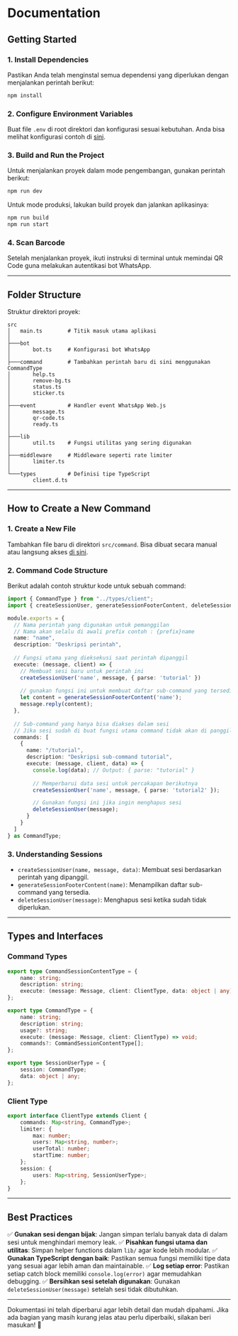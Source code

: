 # Documentation

## Getting Started

### 1. Install Dependencies
Pastikan Anda telah menginstal semua dependensi yang diperlukan dengan menjalankan perintah berikut:
```sh
npm install
```

### 2. Configure Environment Variables
Buat file `.env` di root direktori dan konfigurasi sesuai kebutuhan. Anda bisa melihat konfigurasi contoh di [sini](/.env).

### 3. Build and Run the Project
Untuk menjalankan proyek dalam mode pengembangan, gunakan perintah berikut:
```sh
npm run dev
```
Untuk mode produksi, lakukan build proyek dan jalankan aplikasinya:
```sh
npm run build
npm run start
```

### 4. Scan Barcode
Setelah menjalankan proyek, ikuti instruksi di terminal untuk memindai QR Code guna melakukan autentikasi bot WhatsApp.

---

## Folder Structure

Struktur direktori proyek:
```
src
│   main.ts        # Titik masuk utama aplikasi
│
├───bot
│       bot.ts     # Konfigurasi bot WhatsApp
│
├───command        # Tambahkan perintah baru di sini menggunakan CommandType
│       help.ts
│       remove-bg.ts
│       status.ts
│       sticker.ts
│
├───event          # Handler event WhatsApp Web.js
│       message.ts
│       qr-code.ts
│       ready.ts
│
├───lib
│       util.ts    # Fungsi utilitas yang sering digunakan
│
├───middleware     # Middleware seperti rate limiter
│       limiter.ts
│
└───types          # Definisi tipe TypeScript
        client.d.ts
```

---

## How to Create a New Command

### 1. Create a New File
Tambahkan file baru di direktori `src/command`. Bisa dibuat secara manual atau langsung akses [di sini](/src/command/).

### 2. Command Code Structure
Berikut adalah contoh struktur kode untuk sebuah command:

```typescript
import { CommandType } from "../types/client";
import { createSessionUser, generateSessionFooterContent, deleteSessionUser } from "../lib/session";

module.exports = {
  // Nama perintah yang digunakan untuk pemanggilan
  // Nama akan selalu di awali prefix contoh : {prefix}name
  name: "name",
  description: "Deskripsi perintah",
  
  // Fungsi utama yang dieksekusi saat perintah dipanggil
  execute: (message, client) => {
    // Membuat sesi baru untuk perintah ini
    createSessionUser('name', message, { parse: 'tutorial' })
    
    // gunakan fungsi ini untuk membuat daftar sub-command yang tersedia secara dinamis
    let content = generateSessionFooterContent('name');
    message.reply(content);
  },
  
  // Sub-command yang hanya bisa diakses dalam sesi
  // Jika sesi sudah di buat fungsi utama command tidak akan di panggil dan hanya memanggil sub command yang berada disini
  commands: [
    {
      name: "/tutorial",
      description: "Deskripsi sub-command tutorial",
      execute: (message, client, data) => {
        console.log(data); // Output: { parse: "tutorial" }
        
        // Memperbarui data sesi untuk percakapan berikutnya
        createSessionUser('name', message, { parse: 'tutorial2' });

        // Gunakan fungsi ini jika ingin menghapus sesi
        deleteSessionUser(message);
      }
    }
  ]
} as CommandType;
```

### 3. Understanding Sessions
- `createSessionUser(name, message, data)`: Membuat sesi berdasarkan perintah yang dipanggil.
- `generateSessionFooterContent(name)`: Menampilkan daftar sub-command yang tersedia.
- `deleteSessionUser(message)`: Menghapus sesi ketika sudah tidak diperlukan.

---

## Types and Interfaces

### Command Types
```typescript
export type CommandSessionContentType = {
    name: string;
    description: string;
    execute: (message: Message, client: ClientType, data: object | any) => void;
};

export type CommandType = {
    name: string;
    description: string;
    usage?: string;
    execute: (message: Message, client: ClientType) => void;
    commands?: CommandSessionContentType[];
};

export type SessionUserType = {
    session: CommandType;
    data: object | any;
};
```

### Client Type
```typescript
export interface ClientType extends Client {
    commands: Map<string, CommandType>;
    limiter: {
        max: number;
        users: Map<string, number>;
        userTotal: number;
        startTime: number;
    };
    session: {
        users: Map<string, SessionUserType>;
    };
}
```

---

## Best Practices
✅ **Gunakan sesi dengan bijak**: Jangan simpan terlalu banyak data di dalam sesi untuk menghindari memory leak.
✅ **Pisahkan fungsi utama dan utilitas**: Simpan helper functions dalam `lib/` agar kode lebih modular.
✅ **Gunakan TypeScript dengan baik**: Pastikan semua fungsi memiliki tipe data yang sesuai agar lebih aman dan maintainable.
✅ **Log setiap error**: Pastikan setiap catch block memiliki `console.log(error)` agar memudahkan debugging.
✅ **Bersihkan sesi setelah digunakan**: Gunakan `deleteSessionUser(message)` setelah sesi tidak dibutuhkan.

---

Dokumentasi ini telah diperbarui agar lebih detail dan mudah dipahami. Jika ada bagian yang masih kurang jelas atau perlu diperbaiki, silakan beri masukan! 🚀

